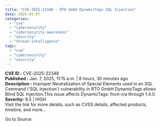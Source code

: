 ```yaml
---
title: "CVE-2025-22348 - RTO GmbH DynamicTags SQL Injection"
date: 2025-01-07
categories: 
  - "cve"
  - "cybersecurity"
  - "cybersecurity-awareness"
  - "security"
  - "threat-intelligence"
tags: 
  - "cve"
  - "cybersecurity"
  - "security"
---
```


**CVE ID :** CVE-2025-22348  
**Published :** Jan. 7, 2025, 11:15 a.m. | 8 hours, 30 minutes ago  
**Description :** Improper Neutralization of Special Elements used in an SQL Command ('SQL Injection') vulnerability in RTO GmbH DynamicTags allows Blind SQL Injection.This issue affects DynamicTags: from n/a through 1.4.0. 
**Severity:** 8.5 | HIGH  
Visit the link for more details, such as CVSS details, affected products, timeline, and more...

Go to Source
